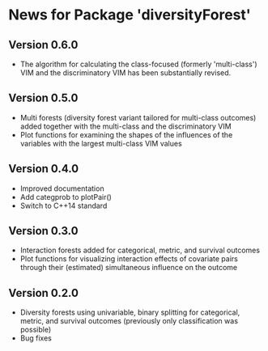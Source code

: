 # News for Package 'diversityForest'

## Version 0.6.0

* The algorithm for calculating the class-focused (formerly 'multi-class') VIM and the discriminatory VIM has been substantially revised.

## Version 0.5.0

* Multi forests (diversity forest variant tailored for multi-class outcomes) added together with the multi-class and the discriminatory VIM
* Plot functions for examining the shapes of the influences of the variables with the largest multi-class VIM values 

## Version 0.4.0

* Improved documentation
* Add categprob to plotPair()
* Switch to C++14 standard

## Version 0.3.0

* Interaction forests added for categorical, metric, and survival outcomes
* Plot functions for visualizing interaction effects of covariate pairs through their (estimated) simultaneous influence on the outcome

## Version 0.2.0

* Diversity forests using univariable, binary splitting for categorical, metric, and survival outcomes (previously only classification was possible)
* Bug fixes
